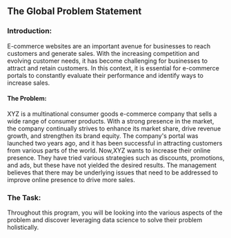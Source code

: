 ## The Global Problem Statement
### Introduction:
E-commerce websites are an important avenue for businesses to reach customers and generate sales. With the increasing competition and evolving customer needs, 
it has become challenging for businesses to attract and retain customers. 
In this context, it is essential for e-commerce portals to constantly evaluate their performance and identify ways to increase sales.   

#### The Problem:
XYZ is a multinational consumer goods e-commerce company that sells a wide range of consumer products. With a strong presence in the market, 
the company continually strives to enhance its market share, drive revenue growth, and strengthen its brand equity. The company's portal was launched two years ago,
and it has been successful in attracting customers from various parts of the world. Now,XYZ wants to increase their online presence. 
They have tried various strategies such as discounts, promotions, and ads, but these have not yielded the desired results. The management believes that there may be underlying issues that need to be addressed to improve online presence to drive more sales.  

### The Task:
 Throughout this program, you will be looking into the various aspects of the problem and discover leveraging data science to solve their problem holistically.
